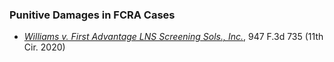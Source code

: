 ### Punitive Damages in FCRA Cases
- [*Williams v. First Advantage LNS Screening Sols., Inc.*](https://www.westlaw.com/Document/I687bb510334111ea9076f88ee0fd553a/View/FullText.html?transitionType=Default&contextData=(sc.Default)&VR=3.0&RS=cblt1.0), 947 F.3d 735 (11th Cir. 2020)
